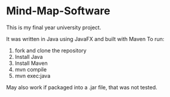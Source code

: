 # Mind-Map-Software

This is my final year university project.

It was written in Java using JavaFX and built with Maven
To run:
1) fork and clone the repository
2) Install Java
3) Install Maven
4) mvn compile
5) mvn exec:java

May also work if packaged into a .jar file, that was not tested.
